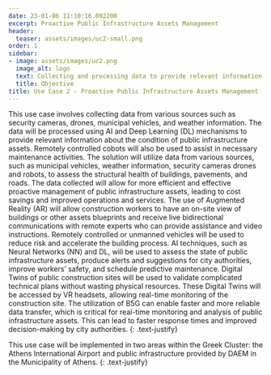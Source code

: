 ```yaml
---
date: 23-01-06 11:10:16.092200
excerpt: Proactive Public Infrastructure Assets Management
header:
  teaser: assets/images/uc2-small.png
order: 1
sidebar:
- image: assets/images/uc2.png
  image_alt: logo
  text: Collecting and processing data to provide relevant information about condition of public infrastracture, allowing proactive assets management.
  title: Objective
title: Use Case 2 - Proactive Public Infrastructure Assets Management
---
```

This use case involves collecting data from various sources such as security cameras, drones, municipal vehicles, and weather information. The data will be processed using AI and Deep Learning (DL) mechanisms to provide relevant information about the condition of public infrastructure assets. Remotely controlled cobots will also be used to assist in necessary maintenance activities. The solution will utilize data from various sources, such as municipal vehicles, weather information, security cameras drones and robots, to assess the structural health of buildings, pavements, and roads. The data collected will allow for more efficient and effective proactive management of public infrastructure assets, leading to cost savings and improved operations and services. The use of Augmented Reality (AR) will allow construction workers to have an on-site view of buildings or other assets blueprints and receive live bidirectional communications with remote experts who can provide assistance and video instructions. Remotely controlled or unmanned vehicles will be used to reduce risk and accelerate the building process. AI techniques, such as Neural Networks (NN) and DL, will be used to assess the state of public infrastructure assets, produce alerts and suggestions for city authorities, improve workers’ safety, and schedule predictive maintenance. Digital Twins of public construction sites will be used to validate complicated technical plans without wasting physical resources. These Digital Twins will be accessed by VR headsets, allowing real-time monitoring of the construction site. The utilization of B5G can enable faster and more reliable data transfer, which is critical for real-time monitoring and analysis of public infrastructure assets. This can lead to faster response times and improved decision-making by city authorities. 
{: .text-justify}

This use case will be implemented in two areas within the Greek Cluster: the Athens International Airport and public infrastructure provided by DAEM in the Municipality of Athens.
{: .text-justify}
